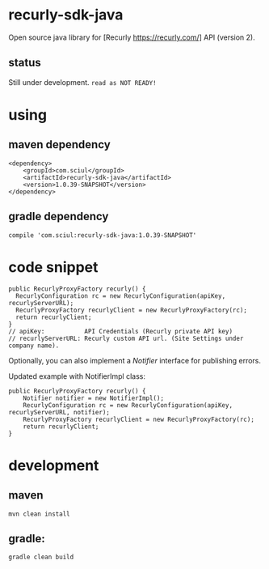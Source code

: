 recurly-sdk-java
================

Open source java library for [Recurly https://recurly.com/] API (version 2). 

## status ##

Still under development. `read as NOT READY!`

using
=====

## maven dependency

```
<dependency>
    <groupId>com.sciul</groupId>
    <artifactId>recurly-sdk-java</artifactId>
    <version>1.0.39-SNAPSHOT</version>
</dependency>
```

## gradle dependency

```
compile 'com.sciul:recurly-sdk-java:1.0.39-SNAPSHOT'
```

code snippet
============

    public RecurlyProxyFactory recurly() {
      RecurlyConfiguration rc = new RecurlyConfiguration(apiKey, recurlyServerURL);
      RecurlyProxyFactory recurlyClient = new RecurlyProxyFactory(rc);
      return recurlyClient;
    }
    // apiKey:           API Credentials (Recurly private API key)
    // recurlyServerURL: Recurly custom API url. (Site Settings under company name).

Optionally, you can also implement a *Notifier* interface for publishing errors. 

Updated example with NotifierImpl class:

```
public RecurlyProxyFactory recurly() {
    Notifier notifier = new NotifierImpl();
    RecurlyConfiguration rc = new RecurlyConfiguration(apiKey, recurlyServerURL, notifier);
    RecurlyProxyFactory recurlyClient = new RecurlyProxyFactory(rc);
    return recurlyClient;
}
```

development
===========

## maven

```
mvn clean install
```

## gradle:

```
gradle clean build
```


